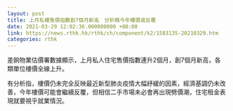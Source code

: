 ```yaml
---
layout: post
title: 上月私樓售價指數創7個月新高　分析稱今年樓價或反覆
date: 2021-03-29 12:02:36.000000000 +08:00
link: https://news.rthk.hk/rthk/ch/component/k2/1583135-20210329.htm
categories: rthk
---
```


差餉物業估價署數據顯示，上月私人住宅售價指數連升2個月，創7個月新高，各類單位樓價全線上升。

有分析指，樓價仍未完全反映最近新型肺炎疫情大幅紓緩的因素，經濟基調仍未改善，今年樓價可能會繼續反覆，但相信二手市場未必會再出現劈價潮，住宅租金表現就要視乎就業情況。
